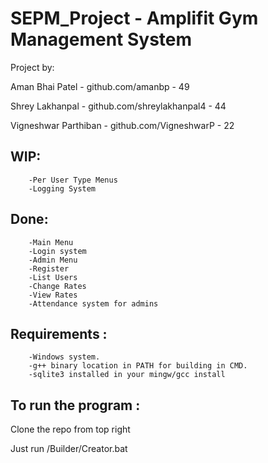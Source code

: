 # SEPM_Project - Amplifit Gym Management System
Project by:

Aman Bhai Patel        - github.com/amanbp               - 49

Shrey Lakhanpal        - github.com/shreylakhanpal4      - 44

Vigneshwar Parthiban   - github.com/VigneshwarP          - 22

## WIP:
```	
	-Per User Type Menus
	-Logging System
```

## Done:
```
	-Main Menu
	-Login system
	-Admin Menu
	-Register
	-List Users
	-Change Rates
	-View Rates
	-Attendance system for admins
```

## Requirements :
```
	-Windows system.
	-g++ binary location in PATH for building in CMD.
	-sqlite3 installed in your mingw/gcc install

```

## To run the program :
<p>
Clone the repo from top right
</p>
<p>
Just run /Builder/Creator.bat
</p>